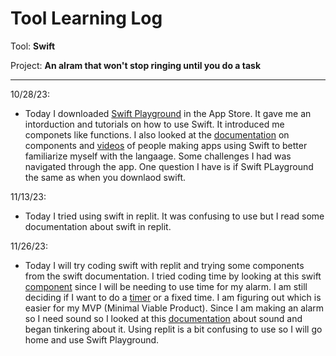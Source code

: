 # Tool Learning Log

Tool: **Swift**

Project: **An alram that won't stop ringing until you do a task**

---

10/28/23:
* Today I downloaded [Swift Playground](https://apps.apple.com/us/app/swift-playgrounds/id908519492) in the App Store. It gave me an intorduction and tutorials on how to use Swift. It introduced me componets like functions. I also looked at the [documentation](https://www.swift.org/documentation/) on components and [videos](https://www.youtube.com/watch?v=q3KRE-MyCO8&t=498s) of people making apps using Swift to better familiarize myself with the langaage. Some challenges I had was navigated through the app. One question I have is if Swift PLayground the same as when you downlaod swift.

11/13/23:
* Today I tried using swift in replit. It was confusing to use but I read some documentation about swift in replit. 

11/26/23:
* Today I will try coding swift with replit and trying some components from the swift documentation. I tried coding time by looking at this swift [component](https://developer.apple.com/documentation/foundation/dates_and_times) since I will be needing to use time for my alarm. I am still deciding if I want to do a [timer](https://developer.apple.com/documentation/foundation/timer) or a fixed time. I am figuring out which is easier for my MVP (Minimal Viable Product). Since I am making an alarm so I need sound so I looked at this [documentation](https://developer.apple.com/documentation/soundanalysis/) about sound and began tinkering about it. Using replit is a bit confusing to use so I will go home and use Swift Playground. 


<!-- 
* Links you used today (websites, videos, etc)
* Things you tried, progress you made, etc
* Challenges, a-ha moments, etc
* Questions you still have
* What you're going to try next
-->

